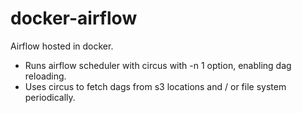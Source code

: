 # docker-airflow

Airflow hosted in docker. 

* Runs airflow scheduler with circus with -n 1 option, enabling dag reloading.
* Uses circus to fetch dags from s3 locations and / or file system periodically.
